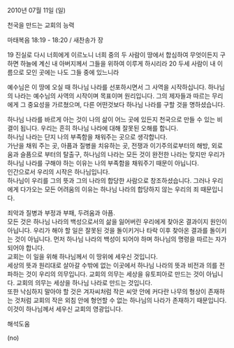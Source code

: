 2010년 07월 11일 (일)

천국을 만드는  교회의 능력



마태복음 18:19 - 18:20 / 새찬송가  장

19 진실로 다시 너희에게 이르노니 너희 중의 두 사람이 땅에서 합심하여 무엇이든지 구하면 하늘에 계신 내 아버지께서 그들을 위하여 이루게 하시리라 20 두세 사람이 내 이름으로 모인 곳에는 나도 그들 중에 있느니라


예수님은 이 땅에 오실 때 하나님 나라를 선포하시면서 그 사역을 시작하십니다.  하나님의 나라는 예수님의 사역의 시작이며 목표이며 원리입니다. 그의 제자들과 따르는 무리에게 그 중요성을 가르쳤으며, 다른 어떤것보다 하나님 나라를 구할 것을 명하셨습니다. 

하나님 나라를 바르게 아는 것이 나의 삶이 어느 곳에 있든지 천국으로 만들 수 있는 비결이 됩니다. 
 우리는 흔히 하나님 나라에 대해 잘못된 오해를 합니다.  
하나님 나라는 단지 나의 부족함을 채워주는 곳으로 생각합니다.  
가난을 채워 주는 곳, 아픔과 질병을 치유하는 곳, 전쟁과 이기주의로부터의 해방, 외로움과 슬픔으로 부터의 탈출구,  하나님의 나라는 모든 것이 완전한 나라는 맞지만 우리가 하나님 나라를 구해야 하는 이유는 나의 부족함을 채워주기 때문이 아닙니다.   
인간으로서 우리의 시작은 하나님입니다.  
하나님이 우리를 그의 뜻과 그의 나라의 합당한 사람으로 창조하셨습니다.  그러나 우리에게 다가오는 모든 어려움의 이유는 하나님 나라의 합당하지 않는 우리의 죄 때문입니다.  

죄악과 질병과 부정과 부패, 두려움과 아픔.  
모든 것은 하나님 나라의 백성으로서의 삶을 잃어버린 우리에게 찾아온 결과이지 원인이 아닙니다. 우리가 해야 할 일은  잘못된 것을 돌이키거나 타락 이후 찾아온 결과를 돌이키는 것이 아닙니다. 먼저 하나님 나라의 백성이 되어야 하며 하나님의 명령을 따르는 자가 되어야 합니다.  
교회는 이 일을 위해 하나님께서 이 땅위에 세우신 것입니다.  
세상의 뜻과 원리대로 살아갈 수밖에 없는 이곳에서 하나님 나라의 뜻과 비전과 의를 전파하는 것이 우리의 의무입니다. 
교회의 의무는 세상을 유토피아로 만드는 것이 아닙니다. 교회의 의무는 세상을 하나님 나라로 만드는 것입니다.   
또한 낙심하지 말아야 할 것은 겨자씨처럼 작은 씨앗 안에 커다란 나무의 형상이 존재하는 것처럼 교회의 작은 외침 안에 형언할 수 없는 하나님의 나라가 존재하기 때문입니다.  
이것이 하나님께서 세우신 교회의 영광입니다.

해석도움





(no)